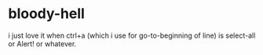 bloody-hell
===========

i just love it when ctrl+a (which i use for go-to-beginning of line) is select-all or Alert! or whatever.
